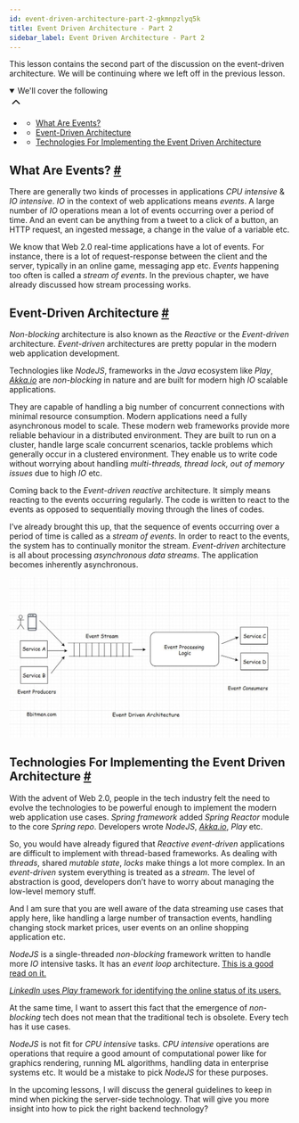 ```yaml
---
id: event-driven-architecture-part-2-gkmnpzlyq5k
title: Event Driven Architecture - Part 2
sidebar_label: Event Driven Architecture - Part 2
---
```


<div class="PageSummary__TopLeft-sc-19qsvz4-36 fwauBw"><p class="PageSummary__Description-sc-19qsvz4-13 cPWwbw">This lesson contains the second part of the discussion on the event-driven architecture. We will be continuing where we left off in the previous lesson.</p><div class="PageSummary__Toc-sc-19qsvz4-39 gUDsJM"><details open="" class="styles__PageTOCStyled-rf9d2l-0 jgnDfg"><summary role="button" tabindex="0" class="styles__HeadingWrap-rf9d2l-1 jpKLlP">We'll cover the following<div rotate="0" color="black" size="24" display="inline-flex" name="icon-button" class="styles__IconButton-sc-12pjl04-0 bLjBRS"><svg xmlns="http://www.w3.org/2000/svg" width="24" height="24" viewBox="0 0 24 24" fill="none" stroke="currentColor" stroke-width="2" stroke-linecap="round" stroke-linejoin="round"><polyline points="18 15 12 9 6 15"></polyline></svg></div></summary><div class="markdown-container-div"><div class="markdownViewer Markdown__Viewer-sc-7qtuee-1 dZltoR" role="none"><ul>
<li>
<ul>
<li><a href="#what-are-events">What Are Events?</a></li>
</ul>
</li>
<li>
<ul>
<li><a href="#event-driven-architecture">Event-Driven Architecture</a></li>
</ul>
</li>
<li>
<ul>
<li><a href="#technologies-for-implementing-the-event-driven-architecture">Technologies For Implementing the Event Driven Architecture</a></li>
</ul>
</li>
</ul>
</div></div></details></div></div><div class="styles__ViewerComponentViewStyled-sc-1xosrua-0 cvzEyH"><div><div><div><div><div class=""><div class=""><div class="markdown-container-div"><div class="markdownViewer Markdown__Viewer-sc-7qtuee-1 zJKNA" role="none"><h2 id="what-are-events" data-id="5d7ff48bce43e1be7614adbb0836af86">What Are Events? <a class="markdownIt-Anchor" href="#what-are-events"><span class="anchor-link">#</span></a></h2>
<p data-id="ba512063de8bac10cba6da3ccfb96d82">There are generally two kinds of processes in applications <em>CPU intensive</em> &amp; <em>IO intensive</em>.
<em>IO</em> in the context of web applications means <em>events</em>. A large number of <em>IO</em> operations mean a lot of events occurring over a period of time. And an event can be anything from a tweet to a click of a button, an HTTP request, an ingested message, a change in the value of a variable etc.</p>
<p data-id="3396c2f489c539bf2c19c7a3dffefd10">We know that Web 2.0 real-time applications have a lot of events. For instance, there is a lot of request-response between the client and the server, typically in an online game, messaging app etc. <em>Events</em> happening too often is called a <em>stream of events</em>. In the previous chapter, we have already discussed how stream processing works.</p>
</div></div></div></div></div></div></div></div></div><div class="styles__ViewerComponentViewStyled-sc-1xosrua-0 cvzEyH"><div><div><div><div><div class=""><div class=""><div class="markdown-container-div"><div class="markdownViewer Markdown__Viewer-sc-7qtuee-1 zJKNA" role="none"><h2 id="event-driven-architecture" data-id="a4429397e8ef824e6cb5c134c9aff031">Event-Driven Architecture <a class="markdownIt-Anchor" href="#event-driven-architecture"><span class="anchor-link">#</span></a></h2>
<p data-id="df5320f4312c89ba5450ee01989abfd6"><em>Non-blocking</em> architecture is also known as the <em>Reactive</em> or the <em>Event-driven</em> architecture. <em>Event-driven</em> architectures are pretty popular in the modern web application development.</p>
<p data-id="3d7fb7b142d55399e73f16655cbd20bd">Technologies like <em>NodeJS</em>, frameworks in the <em>Java</em> ecosystem like <em>Play</em>, <em><a href="http://Akka.io" target="_blank">Akka.io</a></em> are <em>non-blocking</em> in nature and are built for modern high <em>IO</em> scalable applications.</p>
<p data-id="74240358a5b036970ad923c489ca6cfb">They are capable of handling a big number of concurrent connections with minimal resource consumption. Modern applications need a fully asynchronous model to scale. These modern web frameworks provide more reliable behaviour in a distributed environment. They are built to run on a cluster, handle large scale concurrent scenarios, tackle problems which generally occur in a clustered environment. They enable us to write code without worrying about handling <em>multi-threads, thread lock, out of memory issues</em> due to high <em>IO</em> etc.</p>
<p data-id="cbb8a6ab74c08dc97354b0c3c07af682">Coming back to the <em>Event-driven reactive</em> architecture. It simply means reacting to the events occurring regularly. The code is written to react to the events as opposed to sequentially moving through the lines of codes.</p>
<p data-id="4120cb8dce16184fdb7c6ecff8fdb9fd">I’ve already brought this up, that the sequence of events occurring over a period of time is called as a <em>stream of events</em>. In order to react to the events, the system has to continually monitor the stream. <em>Event-driven</em> architecture is all about processing <em>asynchronous data streams</em>. The application becomes inherently asynchronous.</p>
<p data-id="d41d8cd98f00b204e9800998ecf8427e"><img src="assets/api_collection_6064040858091520_6411938009448448_page_5438736210853888_image_5685923289235456.jpeg" alt=""></p>
</div></div></div></div></div></div></div></div></div><div class="styles__ViewerComponentViewStyled-sc-1xosrua-0 cvzEyH"><div><div><div><div><div class=""><div class=""><div class="markdown-container-div"><div class="markdownViewer Markdown__Viewer-sc-7qtuee-1 zJKNA" role="none"><h2 id="technologies-for-implementing-the-event-driven-architecture" data-id="dcef10243392e6a1b3ea9ab7db4dda6f">Technologies For Implementing the Event Driven Architecture <a class="markdownIt-Anchor" href="#technologies-for-implementing-the-event-driven-architecture"><span class="anchor-link">#</span></a></h2>
<p data-id="d233ac419a6e8151cf62848d6506d46d">With the advent of Web 2.0, people in the tech industry felt the need to evolve the technologies to be powerful enough to implement the modern web application use cases. <em>Spring framework</em> added <em>Spring Reactor</em> module to the core <em>Spring repo</em>. Developers wrote <em>NodeJS</em>, <em><a href="http://Akka.io" target="_blank">Akka.io</a></em>, <em>Play</em> etc.</p>
<p data-id="28a61a76572e42fbd1b2e2863fc98a44">So, you would have already figured that <em>Reactive event-driven</em> applications are difficult to implement with thread-based frameworks. As dealing with <em>threads</em>, shared <em>mutable state</em>, <em>locks</em> make things a lot more complex. In an <em>event-driven</em> system everything is treated as a <em>stream</em>. The level of abstraction is good, developers don’t have to worry about managing the low-level memory stuff.</p>
<p data-id="86422817deb8e4299967315edfaa5fd0">And I am sure that you are well aware of the data streaming use cases that apply here, like handling a large number of transaction events, handling changing stock market prices, user events on an online shopping application etc.</p>
<p data-id="21d76786b78c3a190c3c76b3058b980d"><em>NodeJS</em> is a single-threaded <em>non-blocking</em> framework written to handle more <em>IO</em> intensive tasks. It has an <em>event loop</em> architecture. <a href="https://nodejs.org/fa/docs/guides/event-loop-timers-and-nexttick/" target="_blank">This is a good read on it.</a></p>
<p data-id="e136db4250ed76ed02cbb9911880c598"><a href="https://www.8bitmen.com/linkedin-real-time-architecture-how-does-linkedin-identify-its-users-online/" target="_blank"><em>LinkedIn</em> uses <em>Play</em> framework for identifying the online status of its users.</a></p>
<p data-id="e2de44446eb1c1c8174369a90365e196">At the same time, I want to assert this fact that the emergence of <em>non-blocking</em> tech does not mean that the traditional tech is obsolete. Every tech has it use cases.</p>
<p data-id="b58d3bdcc432c626bac63822d95e4937"><em>NodeJS</em> is not fit for <em>CPU intensive</em> tasks. <em>CPU intensive</em> operations are operations that require a good amount of computational power like for graphics rendering, running ML algorithms, handling data in enterprise systems etc. It would be a mistake to pick <em>NodeJS</em> for these purposes.</p>
</div></div></div></div></div></div></div></div></div><div class="styles__ViewerComponentViewStyled-sc-1xosrua-0 cvzEyH"><div><div><div><div><div class=""><div class=""><div class="markdown-container-div"><div class="markdownViewer Markdown__Viewer-sc-7qtuee-1 zJKNA" role="none"><p data-id="daeb6bd3fc5af7005d66e8aaaaf61e97">In the upcoming lessons, I will discuss the general guidelines to keep in mind when picking the server-side technology. That will give you more insight into how to pick the right backend technology?</p>
</div></div></div></div></div></div></div></div></div>